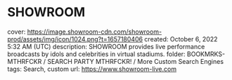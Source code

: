 # SHOWROOM

cover: https://image.showroom-cdn.com/showroom-prod/assets/img/icon/1024.png?t=1657180406
created: October 6, 2022 5:32 AM (UTC)
description: SHOWROOM provides live performance broadcasts by idols and celebrities in virtual stadiums.
folder: BOOKMRKS-MTHRFCKR / SEARCH PARTY MTHRFCKR! / More Custom Search Engines
tags: Search, custom
url: https://www.showroom-live.com